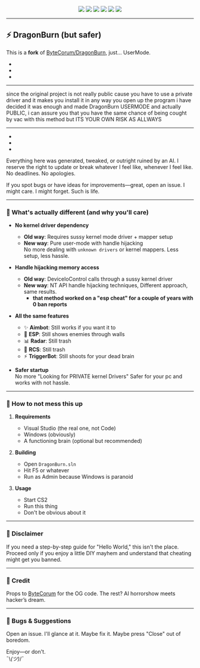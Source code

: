 <p align="center">
  <img src="https://img.shields.io/badge/C%2B%2B-00599C?style=for-the-badge&logo=c%2B%2B&logoColor=white">
  <img src="https://img.shields.io/badge/Visual_Studio-5C2D91?style=for-the-badge&logo=visual%20studio&logoColor=white">
  <img src="https://img.shields.io/badge/Windows-0078D6?style=for-the-badge&logo=windows&logoColor=white">
  <img src="https://img.shields.io/badge/build-works-green?style=for-the-badge">
  <img src="https://img.shields.io/badge/code%20quality-depends-orange?style=for-the-badge">
  <img src="https://img.shields.io/badge/version-¯\\_(ツ)_/¯-blue?style=for-the-badge">
</p>

---

## ⚡ DragonBurn (but safer)

This is a **fork** of [ByteCorum/DragonBurn](https://github.com/ByteCorum/DragonBurn), just… UserMode.  

*
*
*
***
since the original project is not really public cause you have to use a private driver and it makes you install it in any way you open up the program i have decided it was enough and made DragonBurn USERMODE and actually PUBLIC, i can assure you that you have the same chance of being cought by vac with this method but ITS YOUR OWN RISK AS ALLWAYS
***

*
*
*
Everything here was generated, tweaked, or outright ruined by an AI. I reserve the right to update or break whatever I feel like, whenever I feel like. No deadlines. No apologies.

If you spot bugs or have ideas for improvements—great, open an issue. I might care. I might forget. Such is life.

---

### 🔧 What's actually different (and why you'll care)

- **No kernel driver dependency**  
  - **Old way**: Requires sussy kernel mode driver + mapper setup  
  - **New way**: Pure user-mode with handle hijacking  
  No more dealing with `unknown drivers` or kernel mappers. Less setup, less hassle.

- **Handle hijacking memory access**  
  - **Old way**: DeviceIoControl calls through a sussy kernel driver  
  - **New way**: NT API handle hijacking techniques, 
   Different approach, same results.
      - **that method worked on a "esp cheat" for a couple of years with 0 ban reports** 
   

- **All the same features**  
  - ✨ **Aimbot**: Still works if you want it to  
  - 🎯 **ESP**: Still shows enemies through walls  
  - 📊 **Radar**: Still trash  
  - 🔫 **RCS**: Still trash  
  - ⚡ **TriggerBot**: Still shoots for your dead brain

- **Safer startup**  
  No more "Looking for PRIVATE kernel Drivers" Safer for your pc and works with not hassle.

---

### 🚀 How to not mess this up

1. **Requirements**  
   - Visual Studio (the real one, not Code)  
   - Windows (obviously)  
   - A functioning brain (optional but recommended)

2. **Building**  
   - Open `DragonBurn.sln`  
   - Hit F5 or whatever  
   - Run as Admin because Windows is paranoid

3. **Usage**  
   - Start CS2  
   - Run this thing  
   - Don't be obvious about it

---

### 📌 Disclaimer

If you need a step-by-step guide for "Hello World," this isn't the place. Proceed only if you enjoy a little DIY mayhem and understand that cheating might get you banned.

---

### 🤝 Credit

Props to [ByteCorum](https://github.com/ByteCorum/DragonBurn) for the OG code. The rest? AI horrorshow meets hacker’s dream.

---

### 🐞 Bugs & Suggestions

Open an issue. I'll glance at it. Maybe fix it. Maybe press "Close" out of boredom.

Enjoy—or don't.  
¯\\_(ツ)_/¯